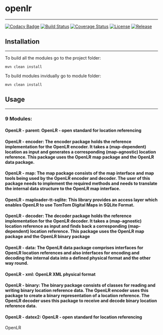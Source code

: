 # openlr
----------

[![Codacy Badge](https://api.codacy.com/project/badge/Grade/7d866929be7c43cdae32dac4be3eaa6f)](https://www.codacy.com/app/rijnb/openlr?utm_source=github.com&amp;utm_medium=referral&amp;utm_content=tomtom-international/openlr&amp;utm_campaign=Badge_Grade)
[![Build Status](https://img.shields.io/travis/tomtom-international/openlr.svg?branch=master)](https://travis-ci.org/tomtom-international/openlr.svg?branch=master)
[![Coverage Status](https://coveralls.io/repos/github/tomtom-international/openlr/badge.svg?branch=master&maxAge=3600)](https://coveralls.io/github/tomtom-international/openlr?branch=master)
[![License](http://img.shields.io/badge/license-APACHE2-blue.svg)]()
[![Release](https://img.shields.io/github/release/tomtom-international/openlr.svg?maxAge=3600)](https://github.com/tomtom-international/openlr/releases)

## Installation
----------------

To build all the modules go to the project folder:

```maven
mvn clean install
```

To build modules invidually go to module folder:


```maven
mvn clean install
```


## Usage
---------

### 9 Modules:
#### OpenLR - parent: OpenLR - open standard for location referencing
#### OpenLR - encoder:	The encoder package holds the reference implementation for the OpenLR encoder. It takes a (map-dependent) location as input and generates a corresponding (map-agnostic) location reference. This package uses the OpenLR map package and the OpenLR data package.
#### OpenLR - map:	The map package consists of the map interface and map tools being used by the OpenLR encoder and decoder. The user of this package needs to implement the required methods and needs to translate the internal data structure to the OpenLR map interface.
#### OpenLR - maploader-tt-sqlite:	This library provides an access layer which enables OpenLR to use TomTom Digital Maps in SQLite Format.
#### OpenLR - decoder:	The decoder package holds the reference implementation for the OpenLR decoder. It takes a (map-agnostic) location reference as input and finds back a corresponding (map-dependent) location reference. This package uses the OpenLR map package and the OpenLR binary package
#### OpenLR - data:	The OpenLR data package comprises interfaces for OpenLR location references and also interfaces for encoding and decoding the internal data into a defined physical format and the other way round.
#### OpenLR - xml:	OpenLR XML physical format
#### OpenLR - binary:	The binary package consists of classes for reading and writing binary location reference data. The OpenLR encoder uses this package to create a binary representation of a location reference. The OpenLR decoder uses this package to receive and decode binary location reference data.
#### OpenLR - datex2:	OpenLR - open standard for location referencing
OpenLR
